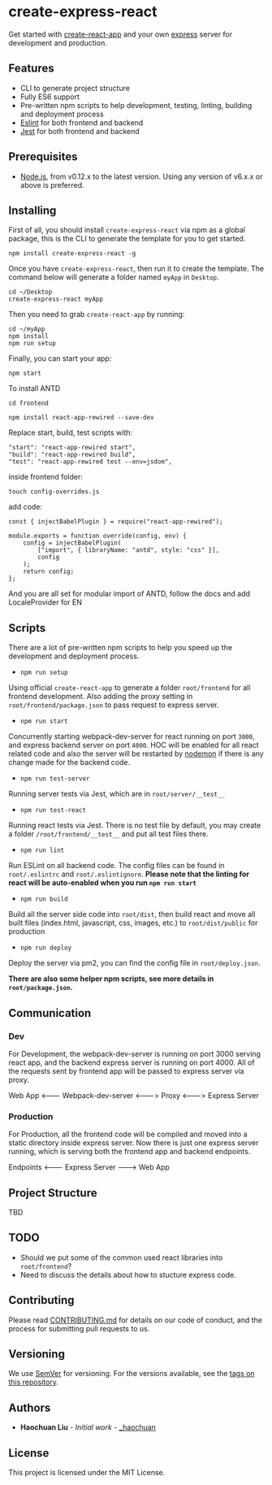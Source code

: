 
# create-express-react

Get started with [create-react-app](https://github.com/facebookincubator/create-react-app) and your own [express](https://expressjs.com/) server for development and production.

## Features

- CLI to generate project structure
- Fully ES6 support
- Pre-written npm scripts to help development, testing, linting, building and deployment process
- [Eslint](https://eslint.org/) for both frontend and backend
- [Jest](https://facebook.github.io/jest/) for both frontend and backend

## Prerequisites

- [Node.js](https://nodejs.org/en/), from v0.12.x to the latest version. Using any version of v6.x.x or above is preferred.

## Installing

First of all, you should install `create-express-react` via npm as a global package, this is the CLI to generate the template for you to get started.

```
npm install create-express-react -g
```

Once you have `create-express-react`, then run it to create the template. The command below will generate a folder named `myApp` in `Desktop`.

```
cd ~/Desktop
create-express-react myApp
```

Then you need to grab `create-react-app` by running:

```
cd ~/myApp
npm install
npm run setup
```

Finally, you can start your app:

```
npm start
```

To install ANTD

``` 
cd frontend
```

```
npm install react-app-rewired --save-dev
```

Replace start, build, test scripts with:
```
"start": "react-app-rewired start",
"build": "react-app-rewired build",
"test": "react-app-rewired test --env=jsdom",
```

inside frontend folder:
```
touch config-overrides.js
```

add code:
```
const { injectBabelPlugin } = require("react-app-rewired");

module.exports = function override(config, env) {
	config = injectBabelPlugin(
		["import", { libraryName: "antd", style: "css" }],
		config
	);
	return config;
};
```

And you are all set for modular import of ANTD, follow the docs and add LocaleProvider for EN

## Scripts

There are a lot of pre-written npm scripts to help you speed up the development and deployment process.

- `npm run setup`

Using official `create-react-app` to generate a folder `root/frontend` for all frontend development. Also adding the proxy setting in `root/frontend/package.json` to pass request to express server.

- `npm run start`   

Concurrently starting webpack-dev-server for react running on port `3000`, and express backend server on port `4000`. HOC will be enabled for all react related code and also the server will be restarted by [nodemon](https://github.com/remy/nodemon) if there is any change made for the backend code.

- `npm run test-server`  

Running server tests via Jest, which are in `root/server/__test__`

- `npm run test-react`   

Running react tests via Jest. There is no test file by default, you may create a folder `/root/frontend/__test__` and put all test files there.

- `npm run lint`

Run ESLint on all backend code. The config files can be found in `root/.eslintrc` and `root/.eslintignore`. __Please note that the linting for react will be auto-enabled when you run `npm run start`__

- `npm run build`

Build all the server side code into `root/dist`, then build react and move all built files (index.html, javascript, css, images, etc.) to `root/dist/public` for production 

- `npm run deploy`

Deploy the server via pm2, you can find the config file in `root/deploy.json`.

__There are also some helper npm scripts, see more details in `root/package.json`.__

## Communication

### Dev
For Development, the webpack-dev-server is running on port 3000 serving react app, and the backend express server is running on port 4000. All of the requests sent by frontend app will be passed to express server via proxy.

Web App <--- Webpack-dev-server <---> Proxy <---> Express Server

### Production
For Production, all the frontend code will be compiled and moved into a static directory inside express server. Now there is just one express server running, which is serving both the frontend app and backend endpoints.

Endpoints <--- Express Server ---> Web App

## Project Structure
TBD

## TODO
- Should we put some of the common used react libraries into `root/frontend`?
- Need to discuss the details about how to stucture express code.


## Contributing

Please read [CONTRIBUTING.md](https://gist.github.com/PurpleBooth/b24679402957c63ec426) for details on our code of conduct, and the process for submitting pull requests to us.

## Versioning

We use [SemVer](http://semver.org/) for versioning. For the versions available, see the [tags on this repository](https://github.com/your/project/tags). 

## Authors

* **Haochuan Liu** - *Initial work* - [_haochuan](https://haochuan.io)

## License

This project is licensed under the MIT License.


